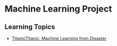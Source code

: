# Machine Learning Project

## Learning Topics
+ [TitanicTitanic: Machine Learning from Disaster](https://www.kaggle.com/c/titanic)
